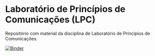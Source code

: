 # Laboratório de Princípios de Comunicações (LPC)

Repositório com material da disciplina de Laboratório de Princípios de Comunicações.

[![Binder](https://mybinder.org/badge_logo.svg)](https://mybinder.org/v2/gh/edsonportosilva/LPC/HEAD?urlpath=tree)
